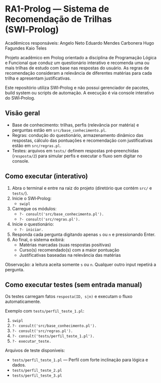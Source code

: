 # RA1-Prolog — Sistema de Recomendação de Trilhas (SWI‑Prolog)

Acadêmicos responsáveis:
Angelo Neto
Eduardo Mendes Carbonera
Hugo Fagundes
Kaio Teles

Projeto acadêmico em Prolog orientado a disciplina de Programação Lógica e Funcional que conduz um questionário interativo e recomenda uma ou mais trilhas de estudo com base nas respostas do usuário. As regras de recomendação consideram a relevância de diferentes matérias para cada trilha e apresentam justificativas.

Este repositório utiliza SWI‑Prolog e não possui gerenciador de pacotes, build system ou scripts de automação. A execução é via console interativo do SWI‑Prolog.

## Visão geral
- Base de conhecimento: trilhas, perfis (relevância por matéria) e perguntas estão em `src/base_conhecimento.pl`.
- Regras: condução do questionário, armazenamento dinâmico das respostas, cálculo das pontuações e recomendação com justificativas estão em `src/regras.pl`.
- Testes: arquivos em `tests/` definem respostas pré‑preenchidas (`resposta/2`) para simular perfis e executar o fluxo sem digitar no console.

## Como executar (interativo)
1. Abra o terminal e entre na raiz do projeto (diretório que contém `src/` e `tests/`).
2. Inicie o SWI‑Prolog:
   - `swipl`
3. Carregue os módulos:
   - `?- consult('src/base_conhecimento.pl').`
   - `?- consult('src/regras.pl').`
4. Inicie o questionário:
   - `?- iniciar.`
5. Responda cada pergunta digitando apenas `s` ou `n` e pressionando Enter.
6. Ao final, o sistema exibirá:
   - Matérias marcadas (suas respostas positivas)
   - Curso(s) recomendado(s) com a maior pontuação
   - Justificativas baseadas na relevância das matérias

Observação: a leitura aceita somente `s` ou `n`. Qualquer outro input repetirá a pergunta.

## Como executar testes (sem entrada manual)
Os testes carregam fatos `resposta(ID, s|n)` e executam o fluxo automaticamente.

Exemplo com `tests/perfil_teste_1.pl`:
1. `swipl`
2. `?- consult('src/base_conhecimento.pl').`
3. `?- consult('src/regras.pl').`
4. `?- consult('tests/perfil_teste_1.pl').`
5. `?- executar_teste.`

Arquivos de teste disponíveis:
- `tests/perfil_teste_1.pl` — Perfil com forte inclinação para lógica e dados.
- `tests/perfil_teste_2.pl`
- `tests/perfil_teste_3.pl`
